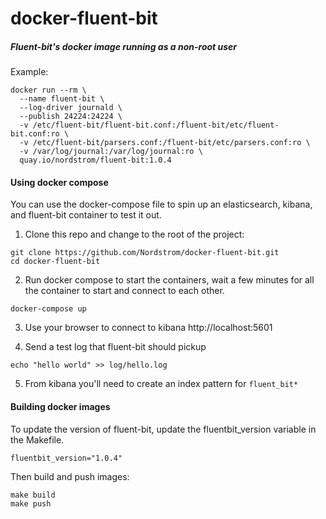 docker-fluent-bit
=================

##### Fluent-bit's docker image running as a non-root user

Example:

```
docker run --rm \
  --name fluent-bit \
  --log-driver journald \
  --publish 24224:24224 \
  -v /etc/fluent-bit/fluent-bit.conf:/fluent-bit/etc/fluent-bit.conf:ro \
  -v /etc/fluent-bit/parsers.conf:/fluent-bit/etc/parsers.conf:ro \
  -v /var/log/journal:/var/log/journal:ro \
  quay.io/nordstrom/fluent-bit:1.0.4
```

#### Using docker compose

You can use the docker-compose file to spin up an elasticsearch, kibana, 
and fluent-bit container to test it out.

1. Clone this repo and change to the root of the project:

```
git clone https://github.com/Nordstrom/docker-fluent-bit.git
cd docker-fluent-bit
```

2. Run docker compose to start the containers, wait a few minutes for
all the container to start and connect to each other.

```
docker-compose up
```

3. Use your browser to connect to kibana http://localhost:5601

4. Send a test log that fluent-bit should pickup

```
echo "hello world" >> log/hello.log
```

5. From kibana you'll need to create an index pattern for `fluent_bit*`


#### Building docker images

To update the version of fluent-bit, update the fluentbit_version 
variable in the Makefile.

```
fluentbit_version="1.0.4"
```

Then build and push images:

```
make build
make push
```
